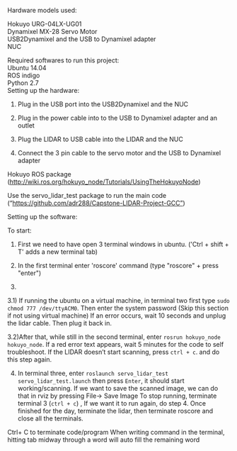 Hardware models used:

Hokuyo URG-04LX-UG01 \
Dynamixel MX-28 Servo Motor\
USB2Dynamixel and the USB to Dynamixel adapter\
NUC

Required softwares to run this project:\
Ubuntu 14.04\
ROS indigo\
Python 2.7\
Setting up the hardware:

1) Plug in the USB port into the USB2Dynamixel and the NUC

2) Plug in the power cable into to the USB to Dynamixel adapter and an outlet 

3) Plug the LIDAR to USB cable into the LIDAR and the NUC

4) Connect the 3 pin cable to the servo motor and the USB to Dynamixel adapter




Hokuyo ROS package
(http://wiki.ros.org/hokuyo_node/Tutorials/UsingTheHokuyoNode)

Use the servo_lidar_test package to run the main code (“https://github.com/adr288/Capstone-LIDAR-Project-GCC”)

Setting up the software:

To start:

1) First we need to have open 3 terminal windows in ubuntu. ('Ctrl + shift  + T' adds a new terminal tab)

2) In the first terminal enter 'roscore' command (type "roscore" + press "enter")


3) 

   3.1) If running the ubuntu on a virtual machine, in terminal two first type `sudo chmod 777 /dev/ttyACM0`. Then enter the system password (Skip this section if not using virtual machine) If an error occurs, wait 10 seconds and unplug the lidar cable. Then plug it back in.

   3.2)After that, while still in the second terminal, enter `rosrun hokuyo_node hokuyo_node`. If a red error text appears, wait 5 minutes for the code to self troubleshoot. If the LIDAR doesn’t start scanning, press `ctrl + c`. and do this step again.

4) In terminal three, enter `roslaunch servo_lidar_test servo_lidar_test.launch` then press `Enter`, it should start working/scanning. If we want to save the scanned image, we can do that in rviz by pressing File→ Save Image
To stop running, terminate terminal 3 (`ctrl + c`) ,
If we want it to run again, do step 4.
Once finished for the day, terminate the lidar, then
 terminate roscore and close all the terminals.

Ctrl+ C to terminate code/program
When writing command in the terminal, hitting tab midway through a word will auto fill the remaining word


